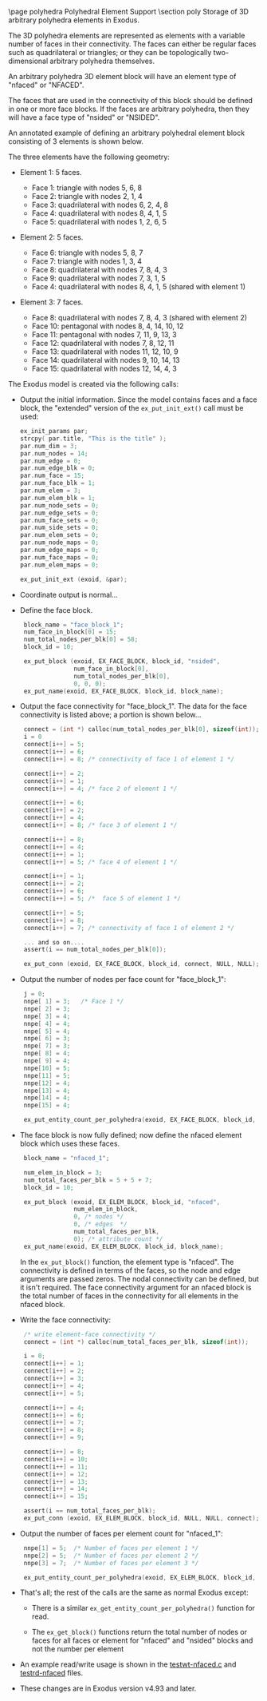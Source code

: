\page polyhedra Polyhedral Element Support
\section poly Storage of 3D arbitrary polyhedra elements in Exodus.

The 3D polyhedra elements are represented as elements with a variable
number of faces in their connectivity.  The faces can either be
regular faces such as quadrilateral or triangles; or they can be
topologically two-dimensional arbitrary polyhedra themselves.

An arbitrary polyhedra 3D element block will have an element type of
"nfaced" or "NFACED".

The faces that are used in the connectivity of this block should be
defined in one or more face blocks.  If the faces are arbitrary
polyhedra, then they will have a face type of "nsided" or "NSIDED".

An annotated example of defining an arbitrary polyhedral element block
consisting of 3 elements is shown below.

The three elements have the following geometry:

* Element 1: 5 faces.
  * Face 1: triangle with nodes 5, 6, 8
  * Face 2: triangle with nodes 2, 1, 4
  * Face 3: quadrilateral with nodes 6, 2, 4, 8
  * Face 4: quadrilateral with nodes 8, 4, 1, 5
  * Face 5: quadrilateral with nodes 1, 2, 6, 5

* Element 2: 5 faces.
  * Face 6: triangle with nodes 5, 8, 7
  * Face 7: triangle with nodes 1, 3, 4
  * Face 8: quadrilateral with nodes 7, 8, 4, 3
  * Face 9: quadrilateral with nodes 7, 3, 1, 5
  * Face 4: quadrilateral with nodes 8, 4, 1, 5 (shared with element 1)

* Element 3: 7 faces.
  * Face  8: quadrilateral with nodes 7, 8, 4, 3 (shared with element 2)
  * Face 10: pentagonal with nodes 8, 4, 14, 10, 12
  * Face 11: pentagonal with nodes 7, 11, 9, 13, 3
  * Face 12: quadrilateral with nodes 7, 8, 12, 11
  * Face 13: quadrilateral with nodes 11, 12, 10, 9
  * Face 14: quadrilateral with nodes 9, 10, 14, 13
  * Face 15: quadrilateral with nodes 12, 14, 4, 3

The Exodus model is created via the following calls:

* Output the initial information.  Since the model contains faces and
  a face block, the "extended" version of the `ex_put_init_ext()` call must be used:
  ~~~~C
  ex_init_params par;
  strcpy( par.title, "This is the title" );
  par.num_dim = 3;
  par.num_nodes = 14;
  par.num_edge = 0;
  par.num_edge_blk = 0;
  par.num_face = 15;
  par.num_face_blk = 1;
  par.num_elem = 3;
  par.num_elem_blk = 1;
  par.num_node_sets = 0;
  par.num_edge_sets = 0;
  par.num_face_sets = 0;
  par.num_side_sets = 0;
  par.num_elem_sets = 0;
  par.num_node_maps = 0;
  par.num_edge_maps = 0;
  par.num_face_maps = 0;
  par.num_elem_maps = 0;

  ex_put_init_ext (exoid, &par);
  ~~~~

* Coordinate output is normal...

* Define the face block.
  ~~~~C
   block_name = "face_block_1";
   num_face_in_block[0] = 15;
   num_total_nodes_per_blk[0] = 58;
   block_id = 10;

   ex_put_block (exoid, EX_FACE_BLOCK, block_id, "nsided",
                 num_face_in_block[0],
                 num_total_nodes_per_blk[0],
                 0, 0, 0);
   ex_put_name(exoid, EX_FACE_BLOCK, block_id, block_name);
  ~~~~

* Output the face connectivity for "face_block_1".
  The data for the face connectivity is listed above; a portion is shown below...
  ~~~~C
   connect = (int *) calloc(num_total_nodes_per_blk[0], sizeof(int));
   i = 0
   connect[i++] = 5;
   connect[i++] = 6;
   connect[i++] = 8; /* connectivity of face 1 of element 1 */

   connect[i++] = 2;
   connect[i++] = 1;
   connect[i++] = 4; /* face 2 of element 1 */

   connect[i++] = 6;
   connect[i++] = 2;
   connect[i++] = 4;
   connect[i++] = 8; /* face 3 of element 1 */

   connect[i++] = 8;
   connect[i++] = 4;
   connect[i++] = 1;
   connect[i++] = 5; /* face 4 of element 1 */

   connect[i++] = 1;
   connect[i++] = 2;
   connect[i++] = 6;
   connect[i++] = 5; /*  face 5 of element 1 */

   connect[i++] = 5;
   connect[i++] = 8;
   connect[i++] = 7; /* connectivity of face 1 of element 2 */

   ... and so on....
   assert(i == num_total_nodes_per_blk[0]);

   ex_put_conn (exoid, EX_FACE_BLOCK, block_id, connect, NULL, NULL);
  ~~~~

* Output the number of nodes per face count for "face_block_1":
  ~~~~C
   j = 0;
   nnpe[ 1] = 3;   /* Face 1 */
   nnpe[ 2] = 3;
   nnpe[ 3] = 4;
   nnpe[ 4] = 4;
   nnpe[ 5] = 4;
   nnpe[ 6] = 3;
   nnpe[ 7] = 3;
   nnpe[ 8] = 4;
   nnpe[ 9] = 4;
   nnpe[10] = 5;
   nnpe[11] = 5;
   nnpe[12] = 4;
   nnpe[13] = 4;
   nnpe[14] = 4;
   nnpe[15] = 4;

   ex_put_entity_count_per_polyhedra(exoid, EX_FACE_BLOCK, block_id, nnpe);
  ~~~~

* The face block is now fully defined; now define the nfaced element
  block which uses these faces.
  ~~~~C
   block_name = "nfaced_1";

   num_elem_in_block = 3;
   num_total_faces_per_blk = 5 + 5 + 7;
   block_id = 10;

   ex_put_block (exoid, EX_ELEM_BLOCK, block_id, "nfaced",
                 num_elem_in_block,
                 0, /* nodes */
                 0, /* edges  */
                 num_total_faces_per_blk,
                 0); /* attribute count */
   ex_put_name(exoid, EX_ELEM_BLOCK, block_id, block_name);
  ~~~~

   In the `ex_put_block()` function, the element type is "nfaced".  The
   connectivity is defined in terms of the faces, so the node and edge
   arguments are passed zeros.  The nodal connectivity can be defined,
   but it isn't required.  The face connectivity argument for an
   nfaced block is the total number of faces in the connectivity for all
   elements in the nfaced block.

* Write the face connectivity:
  ~~~~C
   /* write element-face connectivity */
   connect = (int *) calloc(num_total_faces_per_blk, sizeof(int));

   i = 0;
   connect[i++] = 1;
   connect[i++] = 2;
   connect[i++] = 3;
   connect[i++] = 4;
   connect[i++] = 5;

   connect[i++] = 4;
   connect[i++] = 6;
   connect[i++] = 7;
   connect[i++] = 8;
   connect[i++] = 9;

   connect[i++] = 8;
   connect[i++] = 10;
   connect[i++] = 11;
   connect[i++] = 12;
   connect[i++] = 13;
   connect[i++] = 14;
   connect[i++] = 15;

   assert(i == num_total_faces_per_blk);
   ex_put_conn (exoid, EX_ELEM_BLOCK, block_id, NULL, NULL, connect);
  ~~~~

* Output the number of faces per element count for "nfaced_1":
  ~~~~C
   nnpe[1] = 5;  /* Number of faces per element 1 */
   nnpe[2] = 5;  /* Number of faces per element 2 */
   nnpe[3] = 7;  /* Number of faces per element 3 */

   ex_put_entity_count_per_polyhedra(exoid, EX_ELEM_BLOCK, block_id, nnpe);
  ~~~~

* That's all; the rest of the calls are the same as normal Exodus except:

  * There is a similar `ex_get_entity_count_per_polyhedra()` function for read.

  * The `ex_get_block()` functions return the total number of nodes or
    faces for all faces or element for "nfaced" and "nsided" blocks
    and not the number per element

* An example read/write usage is shown in the
  [testwt-nfaced.c](../test/testwt-nfaced.c) and [testrd-nfaced](../test/testrd-nfaced.c) files.

* These changes are in Exodus version v4.93 and later.
